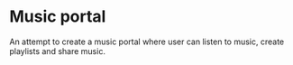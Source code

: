# Music portal

 
An attempt to create a music portal where user can listen to music, create playlists and share music.
